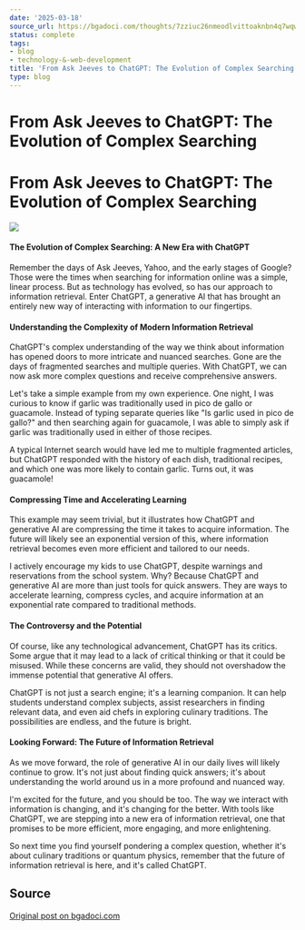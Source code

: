 ```yaml
---
date: '2025-03-18'
source_url: https://bgadoci.com/thoughts/7zziuc26nmeodlvittoaknbn4q7wqw
status: complete
tags:
- blog
- technology-&-web-development
title: 'From Ask Jeeves to ChatGPT: The Evolution of Complex Searching'
type: blog
---
```


# From Ask Jeeves to ChatGPT: The Evolution of Complex Searching

# From Ask Jeeves to ChatGPT: The Evolution of Complex Searching

![](images/ragmann22_a_pixar_style_image_of_a_person_looking_at_their_lapt_d86253fc-56b9-4583-bd70-138ae924fe73.png)

#### The Evolution of Complex Searching: A New Era with ChatGPT

Remember the days of Ask Jeeves, Yahoo, and the early stages of Google? Those were the times when searching for information online was a simple, linear process. But as technology has evolved, so has our approach to information retrieval. Enter ChatGPT, a generative AI that has brought an entirely new way of interacting with information to our fingertips.

#### Understanding the Complexity of Modern Information Retrieval

ChatGPT's complex understanding of the way we think about information has opened doors to more intricate and nuanced searches. Gone are the days of fragmented searches and multiple queries. With ChatGPT, we can now ask more complex questions and receive comprehensive answers.

Let's take a simple example from my own experience. One night, I was curious to know if garlic was traditionally used in pico de gallo or guacamole. Instead of typing separate queries like "Is garlic used in pico de gallo?" and then searching again for guacamole, I was able to simply ask if garlic was traditionally used in either of those recipes.

A typical Internet search would have led me to multiple fragmented articles, but ChatGPT responded with the history of each dish, traditional recipes, and which one was more likely to contain garlic. Turns out, it was guacamole!

#### Compressing Time and Accelerating Learning

This example may seem trivial, but it illustrates how ChatGPT and generative AI are compressing the time it takes to acquire information. The future will likely see an exponential version of this, where information retrieval becomes even more efficient and tailored to our needs.

I actively encourage my kids to use ChatGPT, despite warnings and reservations from the school system. Why? Because ChatGPT and generative AI are more than just tools for quick answers. They are ways to accelerate learning, compress cycles, and acquire information at an exponential rate compared to traditional methods.

#### The Controversy and the Potential

Of course, like any technological advancement, ChatGPT has its critics. Some argue that it may lead to a lack of critical thinking or that it could be misused. While these concerns are valid, they should not overshadow the immense potential that generative AI offers.

ChatGPT is not just a search engine; it's a learning companion. It can help students understand complex subjects, assist researchers in finding relevant data, and even aid chefs in exploring culinary traditions. The possibilities are endless, and the future is bright.

#### Looking Forward: The Future of Information Retrieval

As we move forward, the role of generative AI in our daily lives will likely continue to grow. It's not just about finding quick answers; it's about understanding the world around us in a more profound and nuanced way.

I'm excited for the future, and you should be too. The way we interact with information is changing, and it's changing for the better. With tools like ChatGPT, we are stepping into a new era of information retrieval, one that promises to be more efficient, more engaging, and more enlightening.

So next time you find yourself pondering a complex question, whether it's about culinary traditions or quantum physics, remember that the future of information retrieval is here, and it's called ChatGPT.

## Source
[Original post on bgadoci.com](https://bgadoci.com/thoughts/7zziuc26nmeodlvittoaknbn4q7wqw)